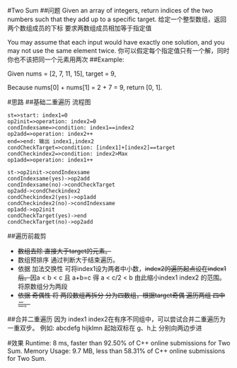 #Two Sum
##问题
Given an array of integers, return indices of the two numbers such that they add up to a specific target.
给定一个整型数组，返回 两个数组成员的下标 要求两数组成员相加等于指定值

You may assume that each input would have exactly one solution, and you may not use the same element twice.
你可以假定每个指定值只有一个解，同时你也不该把同一个元素用两次
##Example:

Given nums = [2, 7, 11, 15], target = 9,

Because nums[0] + nums[1] = 2 + 7 = 9,
return [0, 1].


#思路
##基础二重遍历
流程图
```flow
st=>start: index1=0
op2init=>operation: index2=0
condIndexsame=>condition: index1==index2
op2add=>operation: index2++
end=>end: 输出 index1,index2
condCheckTarget=>condition: [index1]+[index2]==target
condCheckindex2=>condition: index2>Max
op1add=>operation: index1++

st->op2init->condIndexsame
condIndexsame(yes)->op2add
condIndexsame(no)->condCheckTarget
op2add->condCheckindex2
condCheckindex2(yes)->op1add
condCheckindex2(no)->condIndexsame
op1add->op2init
condCheckTarget(yes)->end
condCheckTarget(no)->op2add
```

##遍历前裁剪
* ~~数组去除 直接大于target的元素。~~
* 数组预排序 通过判断大于结束遍历。
* 依据 加法交换性 可将index1设为两者中小数，~~index2的遍历起点设在index1后。~~因a < b < c 且 a+b=c 得 a < c/2 < b 由此缩小index1 index2 的范围。 将原数组分为两段
* ~~依据 奇偶性 将 两段数组再拆分 分为四数组，根据target奇偶 遍历两组 四中二。~~

##合并二重遍历
因为 index1 index2在有序不同组中，可以尝试合并二重遍历为 一重双步。
例如:
abcdefg  hijklmn
起始双标在 g、h上 分别向两边步进


#效果
Runtime: 8 ms, faster than 92.50% of C++ online submissions for Two Sum.
Memory Usage: 9.7 MB, less than 58.31% of C++ online submissions for Two Sum.
